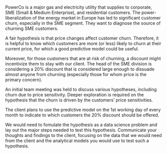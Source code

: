 PowerCo is a major gas and electricity utility that supplies to corporate, SME (Small & Medium Enterprise), and residential customers. The power-liberalization of the energy market in Europe has led to significant customer churn, especially in the SME segment. 
They want to diagnose the source of churning SME customers.

A fair hypothesis is that price changes affect customer churn. Therefore, it is helpful to know which customers are more (or less) likely to churn at their current price, for which a good predictive model could be useful.

Moreover, for those customers that are at risk of churning, a discount might incentivize them to stay with our client. The head of the SME division is considering a 20% discount that is considered large enough to dissuade almost anyone from churning (especially those for whom price is the primary concern).

An initial team meeting was held to discuss various hypotheses, including churn due to price sensitivity. 
Deeper exploration is required on the hypothesis that the churn is driven by the customers’ price sensitivities. 

The client plans to use the predictive model on the 1st working day of every month to indicate to which customers the 20% discount should be offered.

We would need to fomulate the hypothesis as a data science problem and lay out the major steps needed to test this hypothesis. Communicate your thoughts and findings to the client, focusing on the data that we would need from the client and the analytical models you would use to test such a hypothesis.
